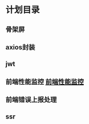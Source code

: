 # 计划目录

## 骨架屏
## axios封装
## jwt
## 前端性能监控 [前端性能监控](https://juejin.im/post/5d8cc378f265da5ba0776f36)
## 前端错误上报处理

## ssr


